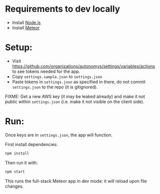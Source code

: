 # Requirements to dev locally

- Install [Node.js](https://nodejs.org)
- Install [Meteor](https://meteor.com)

# Setup:

- Visit https://github.com/organizations/autonomys/settings/variables/actions to see tokens needed for the app.
- Copy `settings.sample.json` to `settings.json`
- Paste tokens in `settings.json` as specified in there, do not commit `settings.json` to the repo (it is gitignored).

FIXME: Get a new AWS key (it may be leaked already) and make it not public within
`settings.json` (i.e. make it not visible on the client side).

# Run:

Once keys are in `settings.json`, the app will function.

First install dependencies:

```sh
npm install
```

Then run it with:

```sh
npm start
```

This runs the full-stack Meteor app in dev mode: it will reload upon file changes.
